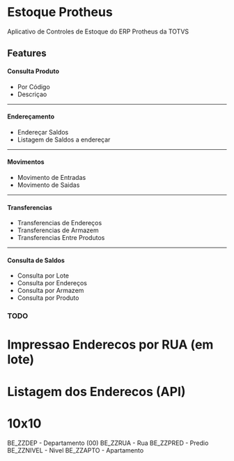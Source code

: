 # Estoque Protheus

Aplicativo de Controles de Estoque do ERP Protheus da TOTVS

## Features

#### Consulta Produto
* Por Código
* Descriçao
---
#### Endereçamento
* Endereçar Saldos
* Listagem de Saldos a endereçar
---

#### Movimentos
* Movimento de Entradas
* Movimento de Saidas
---
#### Transferencias
* Transferencias de Endereços
* Transferencias de Armazem
* Transferencias Entre Produtos
---
#### Consulta de Saldos
* Consulta por Lote
* Consulta por Endereços
* Consulta por Armazem
* Consulta por Produto



### TODO
# Impressao Enderecos por RUA (em lote)
# Listagem dos Enderecos (API)
# 10x10


  BE_ZZDEP   - Departamento (00)
  BE_ZZRUA   - Rua
  BE_ZZPRED  - Predio
  BE_ZZNIVEL - Nivel
  BE_ZZAPTO  - Apartamento